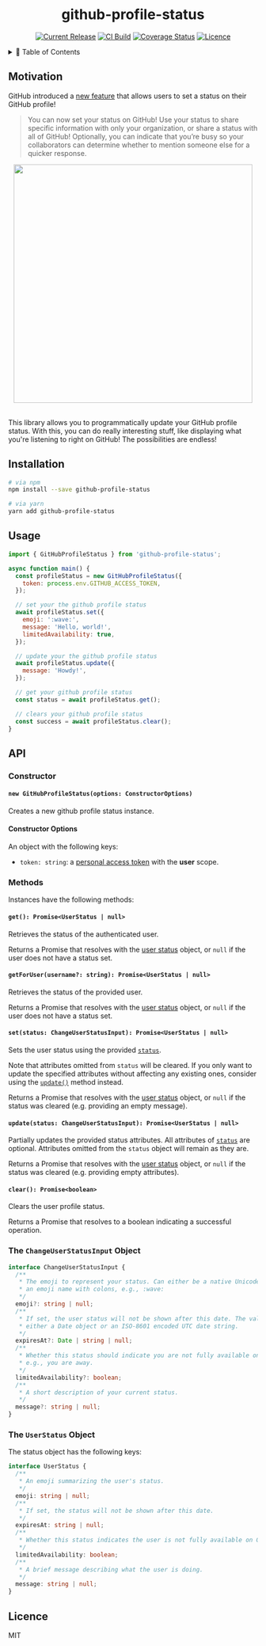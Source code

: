 <div align="center">

# github-profile-status <!-- omit in toc -->

[![Current Release](https://img.shields.io/npm/v/github-profile-status.svg)](https://www.npmjs.com/package/github-profile-status)
[![CI Build](https://travis-ci.org/wsmd/github-profile-status.svg?branch=master)](https://travis-ci.org/wsmd/github-profile-status)
[![Coverage Status](https://coveralls.io/repos/github/wsmd/github-profile-status/badge.svg?branch=master)](https://coveralls.io/github/wsmd/github-profile-status?branch=master)
[![Licence](https://img.shields.io/github/license/wsmd/github-profile-status.svg)](https://github.com/wsmd/github-profile-status/blob/master/LICENSE)

</div>

<details>
<summary>📖 Table of Contents</summary>
<p>

- [Motivation](#motivation)
- [Installation](#installation)
- [Usage](#usage)
- [API](#api)
  - [Constructor](#constructor)
    - [`new GitHubProfileStatus(options: ConstructorOptions)`](#new-githubprofilestatusoptions-constructoroptions)
    - [Constructor Options](#constructor-options)
  - [Methods](#methods)
    - [`get(): Promise<UserStatus | null>`](#get-promiseuserstatus--null)
    - [`getForUser(username?: string): Promise<UserStatus | null>`](#getforuserusername-string-promiseuserstatus--null)
    - [`set(status: ChangeUserStatusInput): Promise<UserStatus | null>`](#setstatus-changeuserstatusinput-promiseuserstatus--null)
    - [`update(status: ChangeUserStatusInput): Promise<UserStatus | null>`](#updatestatus-changeuserstatusinput-promiseuserstatus--null)
    - [`clear(): Promise<boolean>`](#clear-promiseboolean)
  - [The `ChangeUserStatusInput` Object](#the-changeuserstatusinput-object)
  - [The `UserStatus` Object](#the-userstatus-object)
- [Licence](#licence)

</p>
</details>

## Motivation

GitHub introduced a [new feature](https://github.blog/changelog/2019-01-09-set-your-status/) that allows users to set a status on their GitHub profile!

> You can now set your status on GitHub! Use your status to share specific information with only your organization, or share a status with all of GitHub! Optionally, you can indicate that you’re busy so your collaborators can determine whether to mention someone else for a quicker response.

<div align="center">

<img src="https://user-images.githubusercontent.com/2100222/55207714-ba68c380-51b1-11e9-9283-d11e4265a827.png" width="482" />
<br />
<br />
</div>

This library allows you to programmatically update your GitHub profile status. With this, you can do really interesting stuff, like displaying what you're listening to right on GitHub! The possibilities are endless!

## Installation

```sh
# via npm
npm install --save github-profile-status

# via yarn
yarn add github-profile-status
```

## Usage

```js
import { GitHubProfileStatus } from 'github-profile-status';

async function main() {
  const profileStatus = new GitHubProfileStatus({
    token: process.env.GITHUB_ACCESS_TOKEN,
  });

  // set your the github profile status
  await profileStatus.set({
    emoji: ':wave:',
    message: 'Hello, world!',
    limitedAvailability: true,
  });

  // update your the github profile status
  await profileStatus.update({
    message: 'Howdy!',
  });

  // get your github profile status
  const status = await profileStatus.get();

  // clears your github profile status
  const success = await profileStatus.clear();
}
```

## API

### Constructor

#### `new GitHubProfileStatus(options: ConstructorOptions)`

Creates a new github profile status instance.

#### Constructor Options

An object with the following keys:

- `token: string`: a [personal access token](https://help.github.com/en/github/authenticating-to-github/creating-a-personal-access-token-for-the-command-line) with the **user** scope.

### Methods

Instances have the following methods:

#### `get(): Promise<UserStatus | null>`

Retrieves the status of the authenticated user.

Returns a Promise that resolves with the [user status](#status-object) object, or `null` if the user does not have a status set.

#### `getForUser(username?: string): Promise<UserStatus | null>`

Retrieves the status of the provided user.

Returns a Promise that resolves with the [user status](#status-object) object, or `null` if the user does not have a status set.

#### `set(status: ChangeUserStatusInput): Promise<UserStatus | null>`

Sets the user status using the provided [`status`](#the-changeuserstatusinput-object).

Note that attributes omitted from `status` will be cleared. If you only want to update the specified attributes without affecting any existing ones, consider using the [`update()`](#updatechanges-changeuserstatusinput-promiseuserstatus--null) method instead.

Returns a Promise that resolves with the [user status](#status-object) object, or `null` if the status was cleared (e.g. providing an empty message).

#### `update(status: ChangeUserStatusInput): Promise<UserStatus | null>`

Partially updates the provided status attributes. All attributes of [`status`](##the-changeuserstatusinput-object) are optional. Attributes omitted from the `status` object will remain as they are.

Returns a Promise that resolves with the [user status](#status-object) object, or `null` if the status was cleared (e.g. providing empty attributes).

#### `clear(): Promise<boolean>`

Clears the user profile status.

Returns a Promise that resolves to a boolean indicating a successful operation.

### The `ChangeUserStatusInput` Object

```ts
interface ChangeUserStatusInput {
  /**
   * The emoji to represent your status. Can either be a native Unicode emoji or
   * an emoji name with colons, e.g., :wave:
   */
  emoji?: string | null;
  /**
   * If set, the user status will not be shown after this date. The value can be
   * either a Date object or an ISO-8601 encoded UTC date string.
   */
  expiresAt?: Date | string | null;
  /**
   * Whether this status should indicate you are not fully available on GitHub,
   * e.g., you are away.
   */
  limitedAvailability?: boolean;
  /**
   * A short description of your current status.
   */
  message?: string | null;
}
```

### The `UserStatus` Object

The status object has the following keys:

```ts
interface UserStatus {
  /**
   * An emoji summarizing the user's status.
   */
  emoji: string | null;
  /**
   * If set, the status will not be shown after this date.
   */
  expiresAt: string | null;
  /**
   * Whether this status indicates the user is not fully available on GitHub.
   */
  limitedAvailability: boolean;
  /**
   * A brief message describing what the user is doing.
   */
  message: string | null;
}
```

## Licence

MIT
